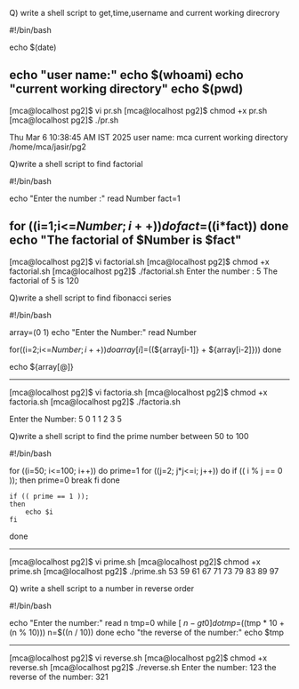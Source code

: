 Q) write a shell script to get,time,username and current working direcrory

#!/bin/bash

echo $(date)

echo "user name:"
echo $(whoami)
echo "current working directory"
echo $(pwd)
-------------
[mca@localhost pg2]$ vi pr.sh
[mca@localhost pg2]$ chmod +x pr.sh
[mca@localhost pg2]$ ./pr.sh

Thu Mar 6 10:38:45 AM IST 2025
user name:
mca
current working directory
/home/mca/jasir/pg2

Q)write a shell script to find factorial

#!/bin/bash

echo "Enter the number :"
read Number
fact=1

for ((i=1;i<=$Number;i++))
do
        fact=$((i*fact))
done
echo "The factorial of $Number is $fact"
-------------
[mca@localhost pg2]$ vi factorial.sh
[mca@localhost pg2]$ chmod +x factorial.sh
[mca@localhost pg2]$ ./factorial.sh
Enter the number :
5
The factorial of 5 is 120

Q)write a shell script to find fibonacci series

#!/bin/bash

array=(0 1)
echo "Enter the Number:"
read Number

for((i=2;i<=$Number;i++))
do
        array[i]=$((${array[i-1]} + ${array[i-2]}))
done

echo ${array[@]}

------------------

[mca@localhost pg2]$ vi factoria.sh
[mca@localhost pg2]$ chmod +x factoria.sh
[mca@localhost pg2]$ ./factoria.sh

Enter the Number:
5
0 1 1 2 3 5

Q)write a shell script to find the prime number between 50 to 100

#!/bin/bash

for ((i=50; i<=100; i++))
do
    prime=1
    for ((j=2; j*j<=i; j++))
    do
        if (( i % j == 0 ));
        then
            prime=0
            break
        fi
    done

    if (( prime == 1 ));
    then
        echo $i
    fi
done

----------------------
[mca@localhost pg2]$ vi prime.sh
[mca@localhost pg2]$ chmod +x prime.sh
[mca@localhost pg2]$ ./prime.sh
53
59
61
67
71
73
79
83
89
97

Q) write a shell script to a number in reverse order

#!/bin/bash

echo "Enter the number:"
read n
tmp=0
while [ $n -gt 0 ]
do
        tmp=$((tmp * 10 + (n % 10)))
        n=$((n / 10))
done
echo "the reverse of the number:"
echo $tmp

-----------------------
[mca@localhost pg2]$ vi reverse.sh
[mca@localhost pg2]$ chmod +x reverse.sh
[mca@localhost pg2]$ ./reverse.sh
Enter the number:
123
the reverse of the number:
321
